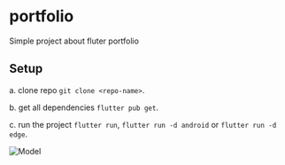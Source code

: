 # portfolio

Simple project about fluter portfolio


## Setup
 a. clone repo `git clone <repo-name>`.

 b. get all dependencies `flutter pub get`.

 c. run the project `flutter run`, `flutter run -d android` or `flutter run -d edge`.

![Model](https://github.com/Phant0m-a/coffee_UI_flutter/blob/main/assets/flutterui.PNG)
